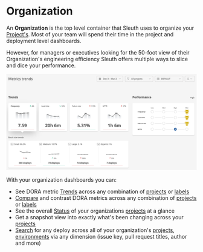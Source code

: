 # Organization

An **Organization** is the top level container that Sleuth uses to organize your [Project's](../projects/). Most of your team will spend their time in the project and deployment level dashboards.

However, for managers or executives looking for the 50-foot view of their Organization's engineering efficiency Sleuth offers multiple ways to slice and dice your performance. &#x20;

![Organization Trends](<../../.gitbook/assets/Trends - Sleuth 2022-03-02 16-39-40.png>)

With your organization dashboards you can:

* See DORA metric [Trends](trends.md) across any combination of [projects](../projects/) or [labels](labels.md)
* [Compare](compare.md) and contrast DORA metrics across any combination of [projects](../projects/) or [labels](labels.md)
* See the overall [Status](status.md) of your organizations [projects](../projects/) at a glance
* Get a snapshot view into exactly what's been changing across your [projects](../projects/)
* [Search](search.md) for any deploy across all of your organization's [projects](../projects/), [environments](../environment-support.md) via any dimension (issue key, pull request titles, author and more)

